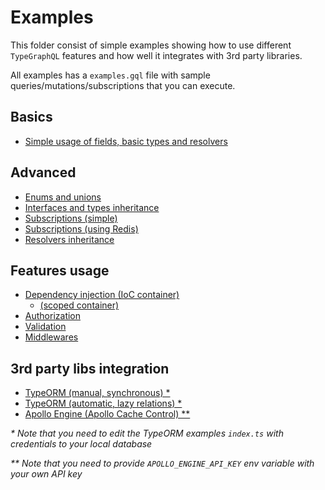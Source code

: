 # Examples
This folder consist of simple examples showing how to use different `TypeGraphQL` features and how well it integrates with 3rd party libraries.

All examples has a `examples.gql` file with sample queries/mutations/subscriptions that you can execute.

## Basics
- [Simple usage of fields, basic types and resolvers](./simple-usage)

## Advanced
- [Enums and unions](./enums-and-unions)
- [Interfaces and types inheritance](./interfaces-inheritance)
- [Subscriptions (simple)](./simple-subscriptions)
- [Subscriptions (using Redis)](./redis-subscriptions)
- [Resolvers inheritance](./resolvers-inheritance)

## Features usage
- [Dependency injection (IoC container)](./using-container)
  - [(scoped container)](./using-scoped-container)
- [Authorization](./authorization)
- [Validation](./automatic-validation)
- [Middlewares](./middlewares)

## 3rd party libs integration
- [TypeORM (manual, synchronous) *](./typeorm-basic-usage)
- [TypeORM (automatic, lazy relations) *](./typeorm-lazy-relations)
- [Apollo Engine (Apollo Cache Control) **](./apollo-engine)

_* Note that you need to edit the TypeORM examples `index.ts` with credentials to your local database_

_** Note that you need to provide `APOLLO_ENGINE_API_KEY` env variable with your own API key_
